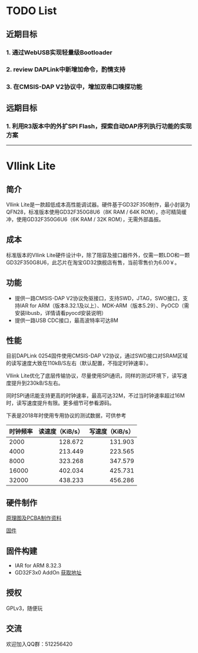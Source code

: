 # TODO List
## 近期目标
### 1. 通过WebUSB实现轻量级Bootloader
### 2. review DAPLink中新增加命令，酌情支持
### 3. 在CMSIS-DAP V2协议中，增加双串口嗅探功能
## 远期目标
### 1. 利用R3版本中的外扩SPI Flash，探索自动DAP序列执行功能的实现方案

------------------------------------
# Vllink Lite
## 简介
Vllink Lite是一款超低成本高性能调试器。硬件基于GD32F350制作，最小封装为QFN28，标准版本使用GD32F350G8U6（8K RAM / 64K ROM），亦可精简缓冲，使用GD32F350G6U6（6K RAM / 32K ROM），无需外部晶振。

## 成本
标准版本的Vllink Lite硬件设计中，除了阻容及接口器件外，仅需一颗LDO和一颗GD32F350G8U6，此芯片在淘宝GD32旗舰店有售，当前零售价为6.00￥。

## 功能
* 提供一路CMSIS-DAP V2协议免驱接口，支持SWD，JTAG，SWO接口，支持IAR for ARM（版本8.32.1及以上）、MDK-ARM（版本5.29）、PyOCD（需安装libusb，详情请看pyocd安装说明）
* 提供一路USB CDC接口，最高波特率可达8M

## 性能
目前DAPLink 0254固件使用CMSIS-DAP V2协议，通过SWD接口对SRAM区域的读写速度大致在110kB/S左右（默认配置，不指定时钟速率）。

Vllink Lite优化了底层传输协议，尽量使用SPI通讯，同样的测试环境下，读写速度提升到230kB/S左右。

同时SPI通讯能支持更高的时钟速率，最高可达32M，不过当时钟速率超过16M时，读写速度提升有限。更多细节可参看源码。

下表是2018年时使用专用协议的测试数据，可供参考

| 时钟频率 | 读速度（KiB/s） | 写速度（KiB/s） |
| --------| -----:  | -----:  |
| 2000    | 128.672 | 131.903 |
| 4000    | 213.449 | 223.565 |
| 8000    | 323.268 | 347.579 |
| 16000   | 402.034 | 425.731 |
| 32000   | 438.233 | 456.286 |

## 硬件制作
[原理图及PCBA制作资料](https://github.com/vllogic/vllink_lite/tree/master/hardware)

[固件](https://github.com/vllogic/vllink_lite/releases)

## 固件构建
* IAR for ARM 8.32.3
* GD32F3x0 AddOn [获取地址](http://gd32mcu.21ic.com/documents)

## 授权
GPLv3，随便玩

## 交流
欢迎加入QQ群：512256420
